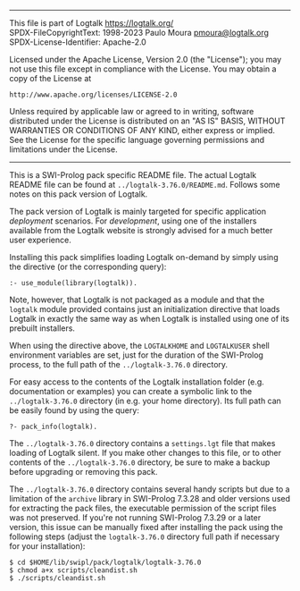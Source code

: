 ________________________________________________________________________

This file is part of Logtalk <https://logtalk.org/>  
SPDX-FileCopyrightText: 1998-2023 Paulo Moura <pmoura@logtalk.org>  
SPDX-License-Identifier: Apache-2.0

Licensed under the Apache License, Version 2.0 (the "License");
you may not use this file except in compliance with the License.
You may obtain a copy of the License at

    http://www.apache.org/licenses/LICENSE-2.0

Unless required by applicable law or agreed to in writing, software
distributed under the License is distributed on an "AS IS" BASIS,
WITHOUT WARRANTIES OR CONDITIONS OF ANY KIND, either express or implied.
See the License for the specific language governing permissions and
limitations under the License.
________________________________________________________________________


This is a SWI-Prolog pack specific README file. The actual Logtalk
README file can be found at `../logtalk-3.76.0/README.md`. Follows
some notes on this pack version of Logtalk.

The pack version of Logtalk is mainly targeted for specific application
*deployment* scenarios. For *development*, using one of the installers
available from the Logtalk website is strongly advised for a much better
user experience.

Installing this pack simplifies loading Logtalk on-demand by simply
using the directive (or the corresponding query):

	:- use_module(library(logtalk)).

Note, however, that Logtalk is not packaged as a module and that the
`logtalk` module provided contains just an initialization directive
that loads Logtalk in exactly the same way as when Logtalk is installed
using one of its prebuilt installers.

When using the directive above, the `LOGTALKHOME` and `LOGTALKUSER`
shell environment variables are set, just for the duration of the
SWI-Prolog process, to the full path of the `../logtalk-3.76.0`
directory.

For easy access to the contents of the Logtalk installation folder
(e.g. documentation or examples) you can create a symbolic link to the
`../logtalk-3.76.0` directory (in e.g. your home directory). Its full
path can be easily found by using the query:

	?- pack_info(logtalk).

The `../logtalk-3.76.0` directory contains a `settings.lgt` file that
makes loading of Logtalk silent. If you make other changes to this file,
or to other contents of the `../logtalk-3.76.0` directory, be sure to
make a backup before upgrading or removing this pack.

The `../logtalk-3.76.0` directory contains several handy scripts but due
to a limitation of the `archive` library in SWI-Prolog 7.3.28 and older
versions used for extracting the pack files, the executable permission
of the script files was not preserved. If you're not running SWI-Prolog
7.3.29 or a later version, this issue can be manually fixed after installing
the pack using the following steps (adjust the `logtalk-3.76.0` directory
full path if necessary for your installation):

	$ cd $HOME/lib/swipl/pack/logtalk/logtalk-3.76.0
	$ chmod a+x scripts/cleandist.sh
	$ ./scripts/cleandist.sh
